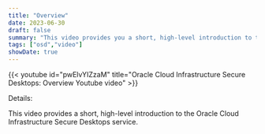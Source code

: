 ```yaml
---
title: "Overview"
date: 2023-06-30
draft: false
summary: "This video provides you a short, high-level introduction to this OCI service."
tags: ["osd","video"]
showDate: true
---
```


{{< youtube id="pwElvYIZzaM" title="Oracle Cloud Infrastructure Secure Desktops: Overview Youtube video" >}}

Details:

This video provides a short, high-level introduction to the Oracle Cloud Infrastructure Secure Desktops service.
